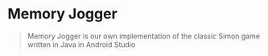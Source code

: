 # Memory Jogger
> Memory Jogger is our own implementation of the classic Simon game written in Java in Android Studio
